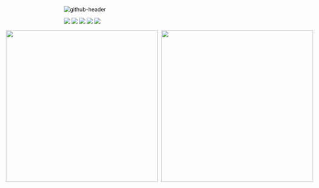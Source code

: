 ![github-header](https://github.com/user-attachments/assets/092c2558-6c31-424b-9b7a-0ad2324fb9bf)

<img src="https://img.shields.io/badge/Swift-F05138?style=flat&logo=Swift&logoColor=white"/> <img src="https://img.shields.io/badge/iOS-000000?style=flat&logo=Apple&logoColor=white"/> <img src="https://img.shields.io/badge/Xcode-147EFB?style=flat&logo=Xcode&logoColor=white"/> <img src="https://img.shields.io/badge/Git-F05032?style=flat&logo=Git&logoColor=white"/> <img src="https://img.shields.io/badge/GitHub-181717?style=flat&logo=GitHub&logoColor=white"/>

<div style="display: flex; justify-content: center; gap: 10px;"> 
  <img src="https://github-readme-stats.vercel.app/api?username=zzangmmz&theme=rose_pine&show_icons=true&hide_border=true" width="400">
  <img src="https://github-readme-stats.vercel.app/api/top-langs/?username=zzangmmz&layout=compact&theme=rose_pine&hide_border=true" width="400">
</div>


